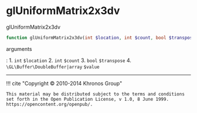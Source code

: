 # glUniformMatrix2x3dv
glUniformMatrix2x3dv

```php
function glUniformMatrix2x3dv(int $location, int $count, bool $transpose, \GL\Buffer\DoubleBuffer|array $value) : void
```



arguments

:    1. `int` `$location` 
    2. `int` `$count` 
    3. `bool` `$transpose` 
    4. `\GL\Buffer\DoubleBuffer|array` `$value` 



---
     

!!! cite "Copyright © 2010-2014 Khronos Group"

    This material may be distributed subject to the terms and conditions set forth in the Open Publication License, v 1.0, 8 June 1999. https://opencontent.org/openpub/.